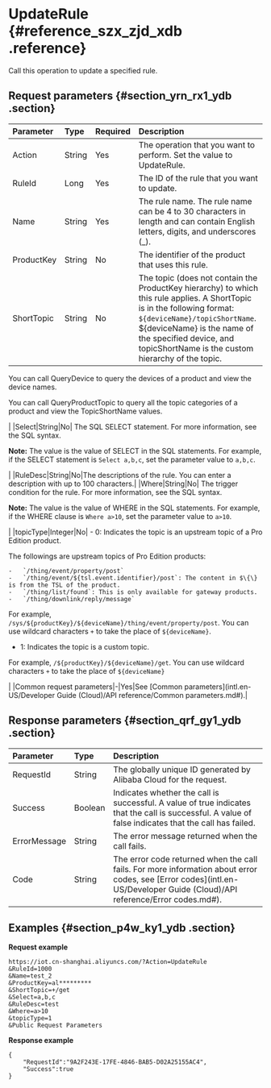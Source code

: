 # UpdateRule {#reference_szx_zjd_xdb .reference}

Call this operation to update a specified rule.

## Request parameters {#section_yrn_rx1_ydb .section}

|Parameter|Type|Required|Description|
|:--------|:---|:-------|:----------|
|Action|String|Yes|The operation that you want to perform. Set the value to UpdateRule.|
|RuleId|Long|Yes|The ID of the rule that you want to update.|
|Name|String|Yes|The rule name. The rule name can be 4 to 30 characters in length and can contain English letters, digits, and underscores \(\_\).|
|ProductKey|String|No|The identifier of the product that uses this rule.|
|ShortTopic|String|No| The topic \(does not contain the ProductKey hierarchy\) to which this rule applies. A ShortTopic is in the following format: `${deviceName}/topicShortName`. $\{deviceName\} is the name of the specified device, and topicShortName is the custom hierarchy of the topic.

 You can call QueryDevice to query the devices of a product and view the device names.

 You can call QueryProductTopic to query all the topic categories of a product and view the TopicShortName values.

 |
|Select|String|No| The SQL SELECT statement. For more information, see the SQL syntax.

 **Note:** The value is the value of SELECT in the SQL statements. For example, if the SELECT statement is `Select a,b,c`, set the parameter value to `a,b,c`.

 |
|RuleDesc|String|No|The descriptions of the rule. You can enter a description with up to 100 characters.|
|Where|String|No| The trigger condition for the rule. For more information, see the SQL syntax.

 **Note:** The value is the value of WHERE in the SQL statements. For example, if the WHERE clause is `Where a>10`, set the parameter value to `a>10`.

 |
|topicType|Integer|No| -   0: Indicates the topic is an upstream topic of a Pro Edition product.

The followings are upstream topics of Pro Edition products:

    -   `/thing/event/property/post`
    -   `/thing/event/${tsl.event.identifier}/post`: The content in $\{\} is from the TSL of the product.
    -   `/thing/list/found`: This is only available for gateway products.
    -   `/thing/downlink/reply/message`
For example, `/sys/${productKey}/${deviceName}/thing/event/property/post`. You can use wildcard characters `+` to take the place of `${deviceName}`.

-   1: Indicates the topic is a custom topic.

For example, `/${productKey}/${deviceName}/get`. You can use wildcard characters `+` to take the place of `${deviceName}`


 |
|Common request parameters|-|Yes|See [Common parameters](intl.en-US/Developer Guide (Cloud)/API reference/Common parameters.md#).|

## Response parameters {#section_qrf_gy1_ydb .section}

|Parameter|Type|Description|
|:--------|:---|:----------|
|RequestId|String|The globally unique ID generated by Alibaba Cloud for the request.|
|Success|Boolean|Indicates whether the call is successful. A value of true indicates that the call is successful. A value of false indicates that the call has failed.|
|ErrorMessage|String|The error message returned when the call fails.|
|Code|String|The error code returned when the call fails. For more information about error codes, see [Error codes](intl.en-US/Developer Guide (Cloud)/API reference/Error codes.md#).|

## Examples {#section_p4w_ky1_ydb .section}

**Request example**

```
https://iot.cn-shanghai.aliyuncs.com/?Action=UpdateRule
&RuleId=1000
&Name=test_2
&ProductKey=al*********
&ShortTopic=+/get
&Select=a,b,c
&RuleDesc=test
&Where=a>10
&topicType=1
&Public Request Parameters
```

**Response example**

```
{
    "RequestId":"9A2F243E-17FE-4846-BAB5-D02A25155AC4",
    "Success":true
}
```

